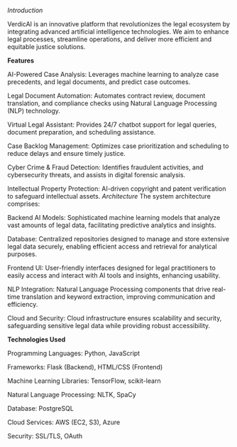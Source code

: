*Introduction*

VerdicAI is an innovative platform that revolutionizes the legal ecosystem by integrating advanced artificial intelligence technologies. We aim to enhance legal processes, streamline operations, and deliver more efficient and equitable justice solutions.

**Features**

AI-Powered Case Analysis: Leverages machine learning to analyze case precedents, and legal documents, and predict case outcomes.

Legal Document Automation: Automates contract review, document translation, and compliance checks using Natural Language Processing (NLP) technology.

Virtual Legal Assistant: Provides 24/7 chatbot support for legal queries, document preparation, and scheduling assistance.

Case Backlog Management: Optimizes case prioritization and scheduling to reduce delays and ensure timely justice.

Cyber Crime & Fraud Detection: Identifies fraudulent activities, and cybersecurity threats, and assists in digital forensic analysis.

Intellectual Property Protection: AI-driven copyright and patent verification to safeguard intellectual assets.
*Architecture*
The system architecture comprises:

Backend AI Models: Sophisticated machine learning models that analyze vast amounts of legal data, facilitating predictive analytics and insights.

Database: Centralized repositories designed to manage and store extensive legal data securely, enabling efficient access and retrieval for analytical purposes.

Frontend UI: User-friendly interfaces designed for legal practitioners to easily access and interact with AI tools and insights, enhancing usability.

NLP Integration: Natural Language Processing components that drive real-time translation and keyword extraction, improving communication and efficiency.

Cloud and Security: Cloud infrastructure ensures scalability and security, safeguarding sensitive legal data while providing robust accessibility.

**Technologies Used**

Programming Languages: Python, JavaScript

Frameworks: Flask (Backend), HTML/CSS (Frontend)

Machine Learning Libraries: TensorFlow, scikit-learn

Natural Language Processing: NLTK, SpaCy

Database: PostgreSQL

Cloud Services: AWS (EC2, S3), Azure

Security: SSL/TLS, OAuth
